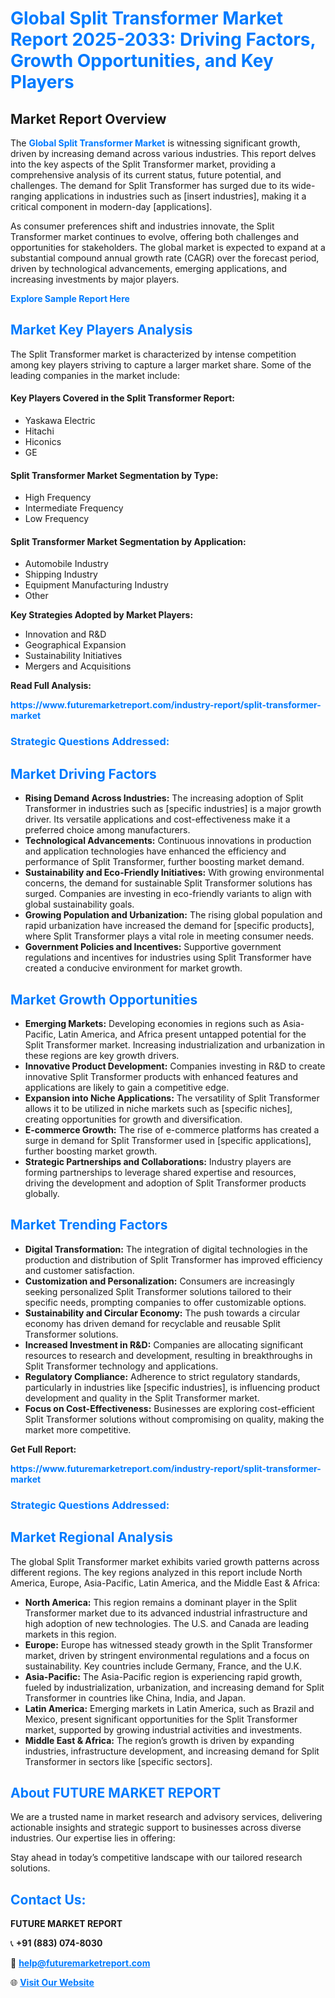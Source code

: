 <h1 style="color: #007BFF;">Global Split Transformer Market Report 2025-2033: Driving Factors, Growth Opportunities, and Key Players</h1>

<section id="overview">
<h2>Market Report Overview</h2>
<p>The <a href="https://www.futuremarketreport.com/industry-report/split-transformer-market" style="color: #007BFF; text-decoration: none;"><strong>Global Split Transformer Market</strong></a> is witnessing significant growth, driven by increasing demand across various industries. This report delves into the key aspects of the Split Transformer market, providing a comprehensive analysis of its current status, future potential, and challenges. The demand for Split Transformer has surged due to its wide-ranging applications in industries such as [insert industries], making it a critical component in modern-day [applications].</p>
<p>As consumer preferences shift and industries innovate, the Split Transformer market continues to evolve, offering both challenges and opportunities for stakeholders. The global market is expected to expand at a substantial compound annual growth rate (CAGR) over the forecast period, driven by technological advancements, emerging applications, and increasing investments by major players.</p>
</section>

<section id="overview">
<p><a href="https://www.futuremarketreport.com/request-sample/reportId=55493" style="color: #007BFF; text-decoration: none;"><strong>Explore Sample Report Here</strong></a></p>
</section>

<section id="key-players">
<h2 style="color: #007BFF;">Market Key Players Analysis</h2>
<p>The Split Transformer market is characterized by intense competition among key players striving to capture a larger market share. Some of the leading companies in the market include:</p>
<h4>Key Players Covered in the Split Transformer Report:</h4>
<ul><li>Yaskawa Electric</li><li>Hitachi</li><li>Hiconics</li><li>GE</li></ul>
<h4>Split Transformer Market Segmentation by Type:</h4>
<ul><li>High Frequency</li><li>Intermediate Frequency</li><li>Low Frequency</li></ul>

<h4>Split Transformer Market Segmentation by Application:</h4>
<ul><li>Automobile Industry</li><li>Shipping Industry</li><li>Equipment Manufacturing Industry</li><li>Other</li></ul>
<p><strong>Key Strategies Adopted by Market Players:</strong></p>
<ul>
<li>Innovation and R&D</li>
<li>Geographical Expansion</li>
<li>Sustainability Initiatives</li>
<li>Mergers and Acquisitions</li>
</ul>
</section>

<section>
<p><strong>Read Full Analysis: </strong></p><a href="https://www.futuremarketreport.com/industry-report/split-transformer-market" style="color: #007BFF; text-decoration: none;"><strong>https://www.futuremarketreport.com/industry-report/split-transformer-market</strong></a>
<h3 style="color: #007BFF;">Strategic Questions Addressed:</h3>
</section>

<section id="driving-factors">
<h2 style="color: #007BFF;">Market Driving Factors</h2>
<ul>
<li><strong>Rising Demand Across Industries:</strong> The increasing adoption of Split Transformer in industries such as [specific industries] is a major growth driver. Its versatile applications and cost-effectiveness make it a preferred choice among manufacturers.</li>
<li><strong>Technological Advancements:</strong> Continuous innovations in production and application technologies have enhanced the efficiency and performance of Split Transformer, further boosting market demand.</li>
<li><strong>Sustainability and Eco-Friendly Initiatives:</strong> With growing environmental concerns, the demand for sustainable Split Transformer solutions has surged. Companies are investing in eco-friendly variants to align with global sustainability goals.</li>
<li><strong>Growing Population and Urbanization:</strong> The rising global population and rapid urbanization have increased the demand for [specific products], where Split Transformer plays a vital role in meeting consumer needs.</li>
<li><strong>Government Policies and Incentives:</strong> Supportive government regulations and incentives for industries using Split Transformer have created a conducive environment for market growth.</li>
</ul>
</section>

<section id="growth-opportunities">
<h2 style="color: #007BFF;">Market Growth Opportunities</h2>
<ul>
<li><strong>Emerging Markets:</strong> Developing economies in regions such as Asia-Pacific, Latin America, and Africa present untapped potential for the Split Transformer market. Increasing industrialization and urbanization in these regions are key growth drivers.</li>
<li><strong>Innovative Product Development:</strong> Companies investing in R&D to create innovative Split Transformer products with enhanced features and applications are likely to gain a competitive edge.</li>
<li><strong>Expansion into Niche Applications:</strong> The versatility of Split Transformer allows it to be utilized in niche markets such as [specific niches], creating opportunities for growth and diversification.</li>
<li><strong>E-commerce Growth:</strong> The rise of e-commerce platforms has created a surge in demand for Split Transformer used in [specific applications], further boosting market growth.</li>
<li><strong>Strategic Partnerships and Collaborations:</strong> Industry players are forming partnerships to leverage shared expertise and resources, driving the development and adoption of Split Transformer products globally.</li>
</ul>
</section>

<section id="trending-factors">
<h2 style="color: #007BFF;">Market Trending Factors</h2>
<ul>
<li><strong>Digital Transformation:</strong> The integration of digital technologies in the production and distribution of Split Transformer has improved efficiency and customer satisfaction.</li>
<li><strong>Customization and Personalization:</strong> Consumers are increasingly seeking personalized Split Transformer solutions tailored to their specific needs, prompting companies to offer customizable options.</li>
<li><strong>Sustainability and Circular Economy:</strong> The push towards a circular economy has driven demand for recyclable and reusable Split Transformer solutions.</li>
<li><strong>Increased Investment in R&D:</strong> Companies are allocating significant resources to research and development, resulting in breakthroughs in Split Transformer technology and applications.</li>
<li><strong>Regulatory Compliance:</strong> Adherence to strict regulatory standards, particularly in industries like [specific industries], is influencing product development and quality in the Split Transformer market.</li>
<li><strong>Focus on Cost-Effectiveness:</strong> Businesses are exploring cost-efficient Split Transformer solutions without compromising on quality, making the market more competitive.</li>
</ul>
</section>

<section>
<p><strong>Get Full Report: </strong></p><a href="https://www.futuremarketreport.com/industry-report/split-transformer-market" style="color: #007BFF; text-decoration: none;"><strong>https://www.futuremarketreport.com/industry-report/split-transformer-market</strong></a>
<h3 style="color: #007BFF;">Strategic Questions Addressed:</h3>
</section>


<section id="regional-analysis">
<h2 style="color: #007BFF;">Market Regional Analysis</h2>
<p>The global Split Transformer market exhibits varied growth patterns across different regions. The key regions analyzed in this report include North America, Europe, Asia-Pacific, Latin America, and the Middle East & Africa:</p>
<ul>
<li><strong>North America:</strong> This region remains a dominant player in the Split Transformer market due to its advanced industrial infrastructure and high adoption of new technologies. The U.S. and Canada are leading markets in this region.</li>
<li><strong>Europe:</strong> Europe has witnessed steady growth in the Split Transformer market, driven by stringent environmental regulations and a focus on sustainability. Key countries include Germany, France, and the U.K.</li>
<li><strong>Asia-Pacific:</strong> The Asia-Pacific region is experiencing rapid growth, fueled by industrialization, urbanization, and increasing demand for Split Transformer in countries like China, India, and Japan.</li>
<li><strong>Latin America:</strong> Emerging markets in Latin America, such as Brazil and Mexico, present significant opportunities for the Split Transformer market, supported by growing industrial activities and investments.</li>
<li><strong>Middle East & Africa:</strong> The region’s growth is driven by expanding industries, infrastructure development, and increasing demand for Split Transformer in sectors like [specific sectors].</li>
</ul>
</section>

<footer>
<h2 style="color: #007BFF;">About FUTURE MARKET REPORT</h2>
<p>We are a trusted name in market research and advisory services, delivering actionable insights and strategic support to businesses across diverse industries. Our expertise lies in offering:</p>

<p>Stay ahead in today’s competitive landscape with our tailored research solutions.</p>

<h2 style="color: #007BFF;">Contact Us:</h2>
<p><strong>FUTURE MARKET REPORT</strong></p>
<p>📞 <strong>+91 (883) 074-8030</strong></p>
<p>📧 <strong><a href="mailto:help@futuremarketreport.com" style="color: #007BFF;">help@futuremarketreport.com</a></strong></p>
<p>🌐 <strong><a href="https://www.futuremarketreport.com/" style="color: #007BFF;">Visit Our Website</a></strong></p>
</footer>